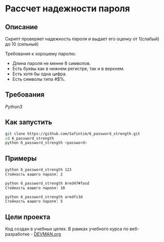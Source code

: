 # Рассчет надежности пароля

## Описание
Скрипт проверяет надежность пароля и выдает его оценку от 1(слабый) до 10 (сильный)

Требования к хорошему паролю:
* Длина пароля не менне 8 символов.
* Есть буквы как в нижнем регистре, так и в верхнем.
* Есть хотя бы одна цифра.
* Есть символы типа #$%.

## Требования

*Python3*

## Как запустить

```sh
git clone https://github.com/Safintim/6_password_strength.git
cd 6_password_strength
python 6_password_strength <password>
```

## Примеры

```sh
python 6_password_strength 123
Стойкость вашего пароля: 2
```

```sh
python 6_password_strength Ared47#fasd
Стойкость вашего пароля: 10
```

```sh
python 6_password_strength aredfs3d
Стойкость вашего пароля: 5
```

## Цели проекта

Код создан в учебных целях. В рамках учебного курса по веб-разработке - [DEVMAN.org](https://devman.org)
